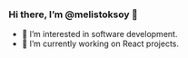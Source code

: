 ### Hi there, I’m @melistoksoy 👋

- 👀 I’m interested in software development.
- 🔭 I’m currently working on React projects.
<!--
**melistoksoy/melistoksoy** is a ✨ _special_ ✨ repository because its `README.md` (this file) appears on your GitHub profile.

-->
